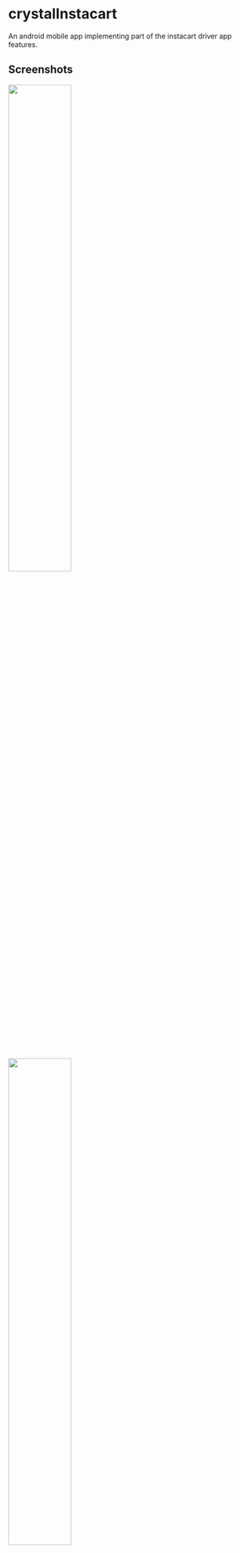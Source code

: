 # crystalInstacart
An android mobile app implementing part of the instacart driver app features.

## Screenshots

<p float="left">
<img src="screenshots/screenshot1.png" width=50% height=50% />
<img src="screenshots/screenshot2.png" width=50% height=50% />
</p>

<p float="left">
<img src="screenshots/screenshot3.png" width=50% height=50% />
<img src="screenshots/screenshot4.png" width=50% height=50% />
<img src="screenshots/screenshot5.png" width=50% height=50% />
</p>

## Features
Key functionalities include:
* account registration and login
* location update and render it on the map
* location search and autocomplete
* route planning and simulate driver delivery

### App scaffolding

Activity: HomeMapActivity, MainActivity
Fragment: LoginFragment, HomeFragment

## Workflow: 
driver register/login -> automatically locate on the map -> search bar, autocomplete -> route planning

## UI design:
Building UI in activities/fragments using navigation graph, followed material design.

[`MainActivity`][1] is the application's entry point. Each screen is implemented inside a `Fragment`.
The navigation between them uses the [Navigation Graph][2]. The navigation is defined in [`nav_graph.xml`][3].
Using navigation graph can reduce dependencies and latency when switching between screens.

[1]: app/src/main/java/com/chensiyingcrystal/crystalinstacart/MainActivity.kt
[2]: https://developer.android.com/guide/navigation/get-started
[3]: app/src/main/res/navigation/nav_graph.xml

### Sign in/sign up

Implement in [`LoginFragment`][4], uses [`Firebase Realtime Database`][5] to store user auth data

Triggered by 2 buttons:
* Register
* Sign in

To get to the sign up screen, tap on "register" and enter an email, password and driver name.
Then you can tap on "sign in " and enter email and password.

* Login: firebase auth(sign in/register account）
* fragment: check if email or phone is empty, password is empty/length < 6
* firebase connect callback, check if register/login is successful

[4]: app/src/main/java/com/chensiyingcrystal/crystalinstacart/login/LoginFragment.kt
[5]: https://firebase.google.com/docs/database

### Location Realtime Update

Implement in [`HomeMapActivity`][6]

This allows user to fetch and render their realtime location with a marker on the google map when they successfully sign in.
And this location will keep updated within 5s intervals.

* location fetching: GMS Fused location provider
* Start location update/stop update(start listening to location)
* GetLastlocation(update latest location on map activity)

[6]: app/src/main/java/com/chensiyingcrystal/crystalinstacart/home/HomeMapActivity.kt

### Location Search and AutoComplete

Implement in [`HomeMapActivity`][7]

This allows user to search any location in the search bar, and a set of options will be listed automatically.
User can tap on any location in the list, triggering the driver going to this destination.
This feature uses [`Google Place Autocomplete API][8].

[7]: app/src/main/java/com/chensiyingcrystal/crystalinstacart/home/HomeMapActivity.kt
[8]: https://developers.google.com/maps/documentation/places/web-service/autocomplete

### Route planning and motion simulation

Implement in [`HomeMapActivity`][9] and [`location module`][10]

This allows user to plan the route between the current location and the destination.
A moving car will simulate driving along this route to complete delivery.
This module uses [`retrofit`] to implement HTTP request,

* once a place is selected in the last step, it will trigger function: getdirection(implement http request using retrofit) 
* using response(generated path) to draw route and draw moving car

[9]: app/src/main/java/com/chensiyingcrystal/crystalinstacart/home/HomeMapActivity.kt
[10]: app/src/main/java/com/chensiyingcrystal/crystalinstacart/location
[11]: https://square.github.io/retrofit/

### Hilt Dependency Injection
All classes manage dependencies using [`Hilt`][12] to maintain/inject instance in right lifecycle.

[12]: https://developer.android.com/training/dependency-injection/hilt-android#inject-provides

